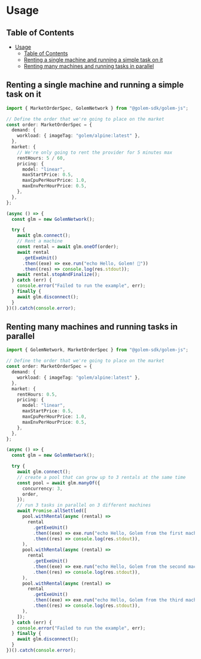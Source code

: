 # Usage

## Table of Contents

<!-- TOC -->

- [Usage](#usage)
  - [Table of Contents](#table-of-contents)
  - [Renting a single machine and running a simple task on it](#renting-a-single-machine-and-running-a-simple-task-on-it)
  - [Renting many machines and running tasks in parallel](#renting-many-machines-and-running-tasks-in-parallel)
  <!-- TOC -->

## Renting a single machine and running a simple task on it

```ts
import { MarketOrderSpec, GolemNetwork } from "@golem-sdk/golem-js";

// Define the order that we're going to place on the market
const order: MarketOrderSpec = {
  demand: {
    workload: { imageTag: "golem/alpine:latest" },
  },
  market: {
    // We're only going to rent the provider for 5 minutes max
    rentHours: 5 / 60,
    pricing: {
      model: "linear",
      maxStartPrice: 0.5,
      maxCpuPerHourPrice: 1.0,
      maxEnvPerHourPrice: 0.5,
    },
  },
};

(async () => {
  const glm = new GolemNetwork();

  try {
    await glm.connect();
    // Rent a machine
    const rental = await glm.oneOf(order);
    await rental
      .getExeUnit()
      .then((exe) => exe.run("echo Hello, Golem! 👋"))
      .then((res) => console.log(res.stdout));
    await rental.stopAndFinalize();
  } catch (err) {
    console.error("Failed to run the example", err);
  } finally {
    await glm.disconnect();
  }
})().catch(console.error);
```

## Renting many machines and running tasks in parallel

```ts
import { GolemNetwork, MarketOrderSpec } from "@golem-sdk/golem-js";

// Define the order that we're going to place on the market
const order: MarketOrderSpec = {
  demand: {
    workload: { imageTag: "golem/alpine:latest" },
  },
  market: {
    rentHours: 0.5,
    pricing: {
      model: "linear",
      maxStartPrice: 0.5,
      maxCpuPerHourPrice: 1.0,
      maxEnvPerHourPrice: 0.5,
    },
  },
};

(async () => {
  const glm = new GolemNetwork();

  try {
    await glm.connect();
    // create a pool that can grow up to 3 rentals at the same time
    const pool = await glm.manyOf({
      concurrency: 3,
      order,
    });
    // run 3 tasks in parallel on 3 different machines
    await Promise.allSettled([
      pool.withRental(async (rental) =>
        rental
          .getExeUnit()
          .then((exe) => exe.run("echo Hello, Golem from the first machine! 👋"))
          .then((res) => console.log(res.stdout)),
      ),
      pool.withRental(async (rental) =>
        rental
          .getExeUnit()
          .then((exe) => exe.run("echo Hello, Golem from the second machine! 👋"))
          .then((res) => console.log(res.stdout)),
      ),
      pool.withRental(async (rental) =>
        rental
          .getExeUnit()
          .then((exe) => exe.run("echo Hello, Golem from the third machine! 👋"))
          .then((res) => console.log(res.stdout)),
      ),
    ]);
  } catch (err) {
    console.error("Failed to run the example", err);
  } finally {
    await glm.disconnect();
  }
})().catch(console.error);
```
